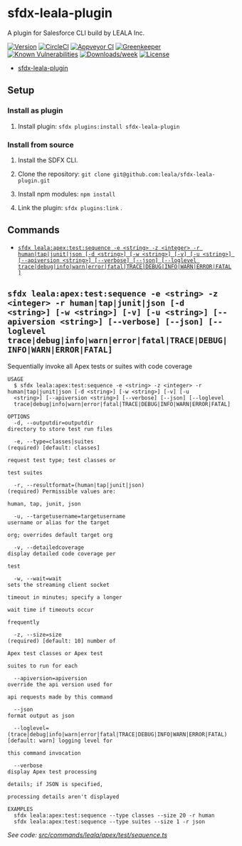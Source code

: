 # sfdx-leala-plugin

A plugin for Salesforce CLI build by LEALA Inc.

[![Version](https://img.shields.io/npm/v/sfdx-leala-plugin.svg)](https://npmjs.org/package/sfdx-leala-plugin)
[![CircleCI](https://circleci.com/gh/leala-inc/sfdx-leala-plugin/tree/master.svg?style=shield)](https://circleci.com/gh/leala-inc/sfdx-leala-plugin/tree/master)
[![Appveyor CI](https://ci.appveyor.com/api/projects/status/github/leala-inc/sfdx-leala-plugin?branch=master&svg=true)](https://ci.appveyor.com/project/heroku/sfdx-leala-plugin/branch/master)
[![Greenkeeper](https://badges.greenkeeper.io/leala-inc/sfdx-leala-plugin.svg)](https://greenkeeper.io/)
[![Known Vulnerabilities](https://snyk.io/test/github/leala-inc/sfdx-leala-plugin/badge.svg)](https://snyk.io/test/github/leala-inc/sfdx-leala-plugin)
[![Downloads/week](https://img.shields.io/npm/dw/sfdx-leala-plugin.svg)](https://npmjs.org/package/sfdx-leala-plugin)
[![License](https://img.shields.io/npm/l/sfdx-leala-plugin.svg)](https://github.com/leala-inc/sfdx-leala-plugin/blob/master/package.json)

<!-- toc -->
* [sfdx-leala-plugin](#sfdx-leala-plugin)
<!-- tocstop -->

## Setup

### Install as plugin

1. Install plugin: `sfdx plugins:install sfdx-leala-plugin`

### Install from source

1. Install the SDFX CLI.

2. Clone the repository: `git clone git@github.com:leala/sfdx-leala-plugin.git`

3. Install npm modules: `npm install`

4. Link the plugin: `sfdx plugins:link` .

<!-- install stop -->
## Commands

<!-- commands -->
* [`sfdx leala:apex:test:sequence -e <string> -z <integer> -r human|tap|junit|json [-d <string>] [-w <string>] [-v] [-u <string>] [--apiversion <string>] [--verbose] [--json] [--loglevel trace|debug|info|warn|error|fatal|TRACE|DEBUG|INFO|WARN|ERROR|FATAL]`](#sfdx-lealaapextestsequence--e-string--z-integer--r-humantapjunitjson--d-string--w-string--v--u-string---apiversion-string---verbose---json---loglevel-tracedebuginfowarnerrorfataltracedebuginfowarnerrorfatal)

## `sfdx leala:apex:test:sequence -e <string> -z <integer> -r human|tap|junit|json [-d <string>] [-w <string>] [-v] [-u <string>] [--apiversion <string>] [--verbose] [--json] [--loglevel trace|debug|info|warn|error|fatal|TRACE|DEBUG|INFO|WARN|ERROR|FATAL]`

Sequentially invoke all Apex tests or suites with code coverage

```
USAGE
  $ sfdx leala:apex:test:sequence -e <string> -z <integer> -r human|tap|junit|json [-d <string>] [-w <string>] [-v] [-u 
  <string>] [--apiversion <string>] [--verbose] [--json] [--loglevel 
  trace|debug|info|warn|error|fatal|TRACE|DEBUG|INFO|WARN|ERROR|FATAL]

OPTIONS
  -d, --outputdir=outputdir                                                         directory to store test run files

  -e, --type=classes|suites                                                         (required) [default: classes]
                                                                                    request test type; test classes or
                                                                                    test suites

  -r, --resultformat=(human|tap|junit|json)                                         (required) Permissible values are:
                                                                                    human, tap, junit, json

  -u, --targetusername=targetusername                                               username or alias for the target
                                                                                    org; overrides default target org

  -v, --detailedcoverage                                                            display detailed code coverage per
                                                                                    test

  -w, --wait=wait                                                                   sets the streaming client socket
                                                                                    timeout in minutes; specify a longer
                                                                                    wait time if timeouts occur
                                                                                    frequently

  -z, --size=size                                                                   (required) [default: 10] number of
                                                                                    Apex test classes or Apex test
                                                                                    suites to run for each

  --apiversion=apiversion                                                           override the api version used for
                                                                                    api requests made by this command

  --json                                                                            format output as json

  --loglevel=(trace|debug|info|warn|error|fatal|TRACE|DEBUG|INFO|WARN|ERROR|FATAL)  [default: warn] logging level for
                                                                                    this command invocation

  --verbose                                                                         display Apex test processing
                                                                                    details; if JSON is specified,
                                                                                    processing details aren't displayed

EXAMPLES
  sfdx leala:apex:test:sequence --type classes --size 20 -r human
  sfdx leala:apex:test:sequence --type suites --size 1 -r json
```

_See code: [src/commands/leala/apex/test/sequence.ts](https://github.com/leala-inc/sfdx-leala-plugin/blob/v0.0.2/src/commands/leala/apex/test/sequence.ts)_
<!-- commandsstop -->

